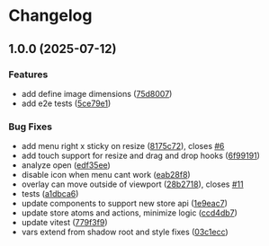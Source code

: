 # Changelog

## 1.0.0 (2025-07-12)


### Features

* add define image dimensions ([75d8007](https://github.com/cairon666/pixel-perfect-free-extension/commit/75d8007c669fbc4c4ee1e8e6fa084d6b76dc536f))
* add e2e tests ([5ce79e1](https://github.com/cairon666/pixel-perfect-free-extension/commit/5ce79e15e5e75c09e17dfbe7289d6245ee967700))


### Bug Fixes

* add menu right x sticky on resize ([8175c72](https://github.com/cairon666/pixel-perfect-free-extension/commit/8175c7279a278780f5ec6984c65db064437e03aa)), closes [#6](https://github.com/cairon666/pixel-perfect-free-extension/issues/6)
* add touch support for resize and drag and drop hooks ([6f99191](https://github.com/cairon666/pixel-perfect-free-extension/commit/6f991911c536a0330df954172faf7a09f1de49dc))
* analyze open ([edf35ee](https://github.com/cairon666/pixel-perfect-free-extension/commit/edf35ee61c1d85779b6180321e9813a55e7fbfb5))
* disable icon when menu cant work ([eab28f8](https://github.com/cairon666/pixel-perfect-free-extension/commit/eab28f82ad0bd66fb7d55490ed9c24a451e1bac2))
* overlay can move outside of viewport ([28b2718](https://github.com/cairon666/pixel-perfect-free-extension/commit/28b271801deabcd6e5fc0b0020bff7f0196ef4b2)), closes [#11](https://github.com/cairon666/pixel-perfect-free-extension/issues/11)
* tests ([a1dbca6](https://github.com/cairon666/pixel-perfect-free-extension/commit/a1dbca6de2d8ba139dbf3935f8738db5fb3ee49e))
* update components to support new store api ([1e9eac7](https://github.com/cairon666/pixel-perfect-free-extension/commit/1e9eac7142e7d73b5272e966507fce450e40f4cb))
* update store atoms and actions, minimize logic ([ccd4db7](https://github.com/cairon666/pixel-perfect-free-extension/commit/ccd4db77365f74ae9218ef72b3d3f5a6f22ecc37))
* update vitest ([779f3f9](https://github.com/cairon666/pixel-perfect-free-extension/commit/779f3f95b203c53419d4d604b81585fd991a1aef))
* vars extend from shadow root and style fixes ([03c1ecc](https://github.com/cairon666/pixel-perfect-free-extension/commit/03c1ecca3cd556176ff0206ee4473abad7300d8f))
